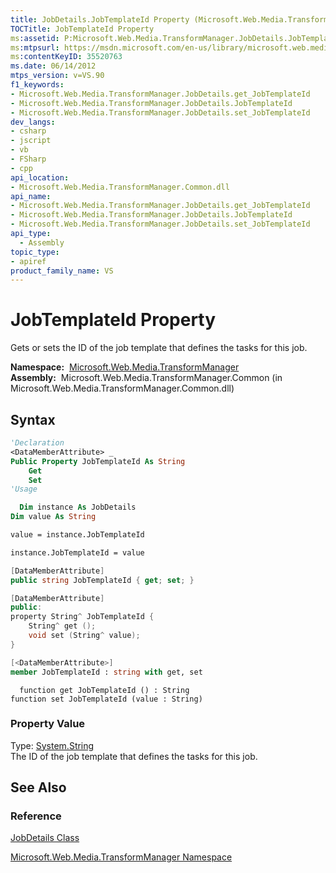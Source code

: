 ```yaml
---
title: JobDetails.JobTemplateId Property (Microsoft.Web.Media.TransformManager)
TOCTitle: JobTemplateId Property
ms:assetid: P:Microsoft.Web.Media.TransformManager.JobDetails.JobTemplateId
ms:mtpsurl: https://msdn.microsoft.com/en-us/library/microsoft.web.media.transformmanager.jobdetails.jobtemplateid(v=VS.90)
ms:contentKeyID: 35520763
ms.date: 06/14/2012
mtps_version: v=VS.90
f1_keywords:
- Microsoft.Web.Media.TransformManager.JobDetails.get_JobTemplateId
- Microsoft.Web.Media.TransformManager.JobDetails.JobTemplateId
- Microsoft.Web.Media.TransformManager.JobDetails.set_JobTemplateId
dev_langs:
- csharp
- jscript
- vb
- FSharp
- cpp
api_location:
- Microsoft.Web.Media.TransformManager.Common.dll
api_name:
- Microsoft.Web.Media.TransformManager.JobDetails.get_JobTemplateId
- Microsoft.Web.Media.TransformManager.JobDetails.JobTemplateId
- Microsoft.Web.Media.TransformManager.JobDetails.set_JobTemplateId
api_type:
  - Assembly
topic_type:
- apiref
product_family_name: VS
---
```


# JobTemplateId Property

Gets or sets the ID of the job template that defines the tasks for this job.

**Namespace:**  [Microsoft.Web.Media.TransformManager](microsoft-web-media-transformmanager-namespace.md)  
**Assembly:**  Microsoft.Web.Media.TransformManager.Common (in Microsoft.Web.Media.TransformManager.Common.dll)

## Syntax

```vb
'Declaration
<DataMemberAttribute> _
Public Property JobTemplateId As String
    Get
    Set
'Usage

  Dim instance As JobDetails
Dim value As String

value = instance.JobTemplateId

instance.JobTemplateId = value
```

```csharp
[DataMemberAttribute]
public string JobTemplateId { get; set; }
```

```cpp
[DataMemberAttribute]
public:
property String^ JobTemplateId {
    String^ get ();
    void set (String^ value);
}
```

``` fsharp
[<DataMemberAttribute>]
member JobTemplateId : string with get, set
```

```jscript
  function get JobTemplateId () : String
function set JobTemplateId (value : String)
```

### Property Value

Type: [System.String](https://msdn.microsoft.com/library/s1wwdcbf)  
The ID of the job template that defines the tasks for this job.  

## See Also

### Reference

[JobDetails Class](jobdetails-class-microsoft-web-media-transformmanager.md)

[Microsoft.Web.Media.TransformManager Namespace](microsoft-web-media-transformmanager-namespace.md)

